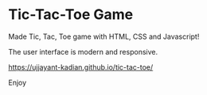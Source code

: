 # Tic-Tac-Toe Game
Made Tic, Tac, Toe game with HTML, CSS and Javascript!

The user interface is modern and responsive. 

https://ujjayant-kadian.github.io/tic-tac-toe/

Enjoy
